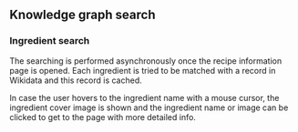 ## Knowledge graph search

### Ingredient search

The searching is performed asynchronously once the recipe information page is opened. Each ingredient is tried to be matched with a record in Wikidata and this record is cached.

In case the user hovers to the ingredient name with a mouse cursor, the ingredient cover image is shown and the ingredient name or image can be clicked to get to the page with more detailed info.